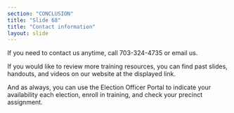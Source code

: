 ```yaml
---
section: "CONCLUSION"
title: "Slide 68"
title: "Contact information"
layout: slide
---
```


If you need to contact us anytime, call 703-324-4735 or email us.

If you would like to review more training resources, you can find past slides, handouts, and videos on our website at the displayed link.

And as always, you can use the Election Officer Portal to indicate your availability each election, enroll in training, and check your precinct assignment.



